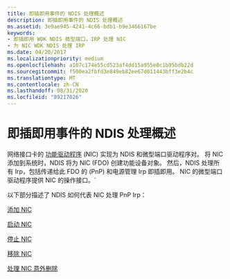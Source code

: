 ```yaml
---
title: 即插即用事件的 NDIS 处理概述
description: 即插即用事件的 NDIS 处理概述
ms.assetid: 3e9ae945-4241-4c66-bdb1-b9e3466167be
keywords:
- 即插即用 WDK NDIS 微型端口，IRP 处理 NIC
- 为 NIC WDK NDIS 处理 IRP
ms.date: 04/20/2017
ms.localizationpriority: medium
ms.openlocfilehash: a107c174e55cd523af4dd15a955e8c1b95bdb22d
ms.sourcegitcommit: f500ea2fbfd3e849eb82ee67d011443bff3e2b4c
ms.translationtype: MT
ms.contentlocale: zh-CN
ms.lasthandoff: 08/31/2020
ms.locfileid: "89217026"
---
```

# <a name="overview-of-ndis-processing-of-plug-and-play-events"></a>即插即用事件的 NDIS 处理概述





网络接口卡的 [功能驱动程序](../kernel/function-drivers.md) (NIC) 实现为 NDIS 和微型端口驱动程序对。 将 NIC 添加到系统时，NDIS 将为 NIC (FDO) 创建功能设备对象。 然后，NDIS 处理所有 Irp，包括传递给此 FDO 的 (PnP) 和电源管理 Irp 即插即用。 NIC 的微型端口驱动程序提供 NIC 的操作接口。\`

以下部分描述了 NDIS 如何代表 NIC 处理 PnP Irp：

[添加 NIC](adding-a-nic.md)

[启动 NIC](starting-a-nic.md)

[停止 NIC](stopping-a-nic.md)

[移除 NIC](removing-a-nic.md)

[处理 NIC 意外删除](processing-the-surprise-removal-of-a-nic.md)

 

